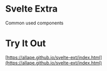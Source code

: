 # Svelte Extra

Common used components

# Try It Out

[https://allape.github.io/svelte-ext/index.html](https://allape.github.io/svelte-ext/index.html)
